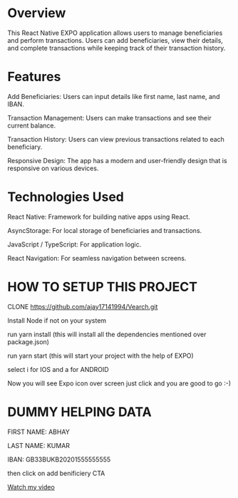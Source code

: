 # Overview

This React Native EXPO application allows users to manage beneficiaries and perform transactions. Users can add beneficiaries, view their details, and complete transactions while keeping track of their transaction history.

# Features

Add Beneficiaries: Users can input details like first name, last name, and IBAN.

Transaction Management: Users can make transactions and see their current balance.

Transaction History: Users can view previous transactions related to each beneficiary.

Responsive Design: The app has a modern and user-friendly design that is responsive on various devices.

# Technologies Used

React Native: Framework for building native apps using React.

AsyncStorage: For local storage of beneficiaries and transactions.

JavaScript / TypeScript: For application logic.

React Navigation: For seamless navigation between screens.

# HOW TO SETUP THIS PROJECT
CLONE https://github.com/ajay17141994/Vearch.git

Install Node if not on your system

run yarn install (this will install all the dependencies mentioned over package.json)

run yarn start (this will start your project with the help of EXPO)

select i for IOS and a for ANDROID

Now you will see Expo icon over screen just click and you are good to go :-)



# DUMMY HELPING DATA
FIRST NAME: ABHAY

LAST NAME: KUMAR

IBAN: GB33BUKB20201555555555

then click on add benificiery CTA


[Watch my video](recording.mov)

